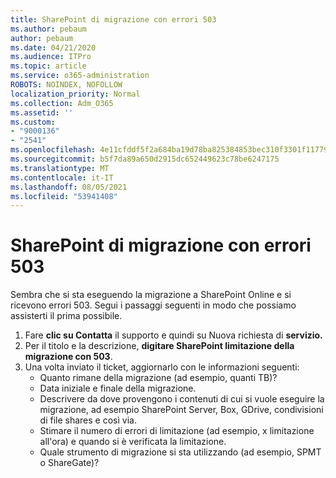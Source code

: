 ```yaml
---
title: SharePoint di migrazione con errori 503
ms.author: pebaum
author: pebaum
ms.date: 04/21/2020
ms.audience: ITPro
ms.topic: article
ms.service: o365-administration
ROBOTS: NOINDEX, NOFOLLOW
localization_priority: Normal
ms.collection: Adm_O365
ms.assetid: ''
ms.custom:
- "9000136"
- "2541"
ms.openlocfilehash: 4e11cfddf5f2a684ba19d78ba825384853bec310f3301f1177971c0a04548c05
ms.sourcegitcommit: b5f7da89a650d2915dc652449623c78be6247175
ms.translationtype: MT
ms.contentlocale: it-IT
ms.lasthandoff: 08/05/2021
ms.locfileid: "53941408"
---
```

# <a name="sharepoint-migration-throttling-with-503-errors"></a>SharePoint di migrazione con errori 503

Sembra che si sta eseguendo la migrazione a SharePoint Online e si ricevono errori 503. Segui i passaggi seguenti in modo che possiamo assisterti il prima possibile.

1. Fare **clic su Contatta** il supporto e quindi su Nuova richiesta di **servizio.**
2. Per il titolo e la descrizione, **digitare SharePoint limitazione della migrazione con 503**.
3. Una volta inviato il ticket, aggiornarlo con le informazioni seguenti:
    - Quanto rimane della migrazione (ad esempio, quanti TB)?
    - Data iniziale e finale della migrazione.
    - Descrivere da dove provengono i contenuti di cui si vuole eseguire la migrazione, ad esempio SharePoint Server, Box, GDrive, condivisioni di file shares e così via.
    - Stimare il numero di errori di limitazione (ad esempio, x limitazione all'ora) e quando si è verificata la limitazione.
    - Quale strumento di migrazione si sta utilizzando (ad esempio, SPMT o ShareGate)?
